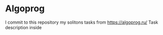 # Algoprog
I commit to this 
repository my solitons tasks from https://algoprog.ru/
Task description inside
